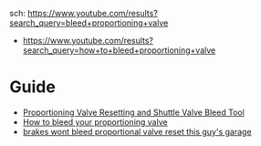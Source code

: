 sch: https://www.youtube.com/results?search_query=bleed+proportioning+valve
- https://www.youtube.com/results?search_query=how+to+bleed+proportioning+valve

# Guide
- [Proportioning Valve Resetting and Shuttle Valve Bleed Tool](https://youtu.be/g63mP4HwVEQ)
- [How to bleed your proportioning valve](https://youtu.be/osC7t3s3J7g)
- [brakes wont bleed proportional valve reset this guy's garage](https://youtu.be/gLZGa1lNpIo)
